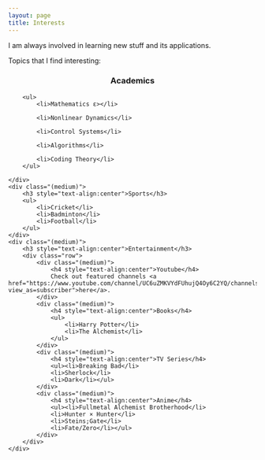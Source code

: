 ```yaml
---
layout: page
title: Interests
---
```


I am always involved in learning new stuff and its applications.

Topics that I find interesting:

<div class="row">
    <div class="(medium)">
        <h3 style="text-align:center">Academics</h3>

        <ul>
            <li>Mathematics ε></li>

            <li>Nonlinear Dynamics</li>

            <li>Control Systems</li>

            <li>Algorithms</li>

            <li>Coding Theory</li>
        </ul>
    
    </div>
    <div class="(medium)">
        <h3 style="text-align:center">Sports</h3>
        <ul>
            <li>Cricket</li>
            <li>Badminton</li>
            <li>Football</li>
        </ul>
    </div>
    <div class="(medium)">
        <h3 style="text-align:center">Entertainment</h3>
        <div class="row">
            <div class="(medium)">
                <h4 style="text-align:center">Youtube</h4>
                Check out featured channels <a href="https://www.youtube.com/channel/UC6uZMKVYdFUhujQ4Oy6C2YQ/channels?view_as=subscriber">here</a>.
            </div>
            <div class="(medium)">
                <h4 style="text-align:center">Books</h4>
                <ul>
                    <li>Harry Potter</li>
                    <li>The Alchemist</li>
                </ul>
            </div>
            <div class="(medium)">
                <h4 style="text-align:center">TV Series</h4>
                <ul><li>Breaking Bad</li>
                <li>Sherlock</li>
                <li>Dark</li></ul>
            </div>
            <div class="(medium)">
                <h4 style="text-align:center">Anime</h4>
                <ul><li>Fullmetal Alchemist Brotherhood</li>
                <li>Hunter × Hunter</li>
                <li>Steins;Gate</li>
                <li>Fate/Zero</li></ul>
            </div>
        </div>
    </div>
</div>
